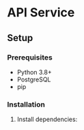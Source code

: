 # API Service

## Setup

### Prerequisites
- Python 3.8+
- PostgreSQL
- pip

### Installation

1. Install dependencies:
